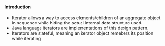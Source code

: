 
#### Introduction
* Iterator allows a way to access elements/children of an aggregate object in sequence while hiding the actual internal data structure used.
* Java language iterators are implementations of this design pattern.
* Iterators are stateful, meaning an iterator object remebers its position while iterating
